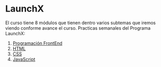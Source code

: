 # LaunchX

El curso tiene 8 módulos que tienen dentro varios subtemas que iremos viendo conforme avance el curso. Practicas semanales del Programa LaunchX:

1. [Programación FrontEnd](https://github.com/angelusnovuz/LaunchX/blob/main/00%20Intro/Primer_practica.md)
2. [HTML](https://github.com/angelusnovuz/LaunchX/tree/main/01%20HTML)
3. [CSS](https://github.com/angelusnovuz/LaunchX/tree/main/02%20CSS)
4. [JavaScript](https://github.com/angelusnovuz/LaunchX/tree/main/03%20JavaScript)

